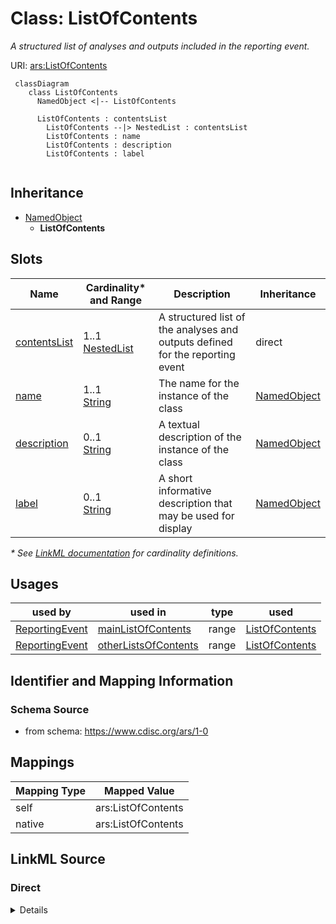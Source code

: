 # Class: ListOfContents

_A structured list of analyses and outputs included in the reporting event._




URI: [ars:ListOfContents](https://www.cdisc.org/ars/1-0/ListOfContents)




```mermaid
 classDiagram
    class ListOfContents
      NamedObject <|-- ListOfContents

      ListOfContents : contentsList
        ListOfContents --|> NestedList : contentsList
        ListOfContents : name
        ListOfContents : description
        ListOfContents : label
        
```




## Inheritance
* [NamedObject](NamedObject.md)
    * **ListOfContents**



## Slots

| Name | Cardinality* and Range | Description | Inheritance |
| ---  | --- | --- | --- |
| [contentsList](contentsList.md) | 1..1 <br/> [NestedList](NestedList.md) | A structured list of the analyses and outputs defined for the reporting event | direct |
| [name](name.md) | 1..1 <br/> [String](String.md) | The name for the instance of the class | [NamedObject](NamedObject.md) |
| [description](description.md) | 0..1 <br/> [String](String.md) | A textual description of the instance of the class | [NamedObject](NamedObject.md) |
| [label](label.md) | 0..1 <br/> [String](String.md) | A short informative description that may be used for display | [NamedObject](NamedObject.md) |

_* See [LinkML documentation](https://linkml.io/linkml/schemas/slots.html#slot-cardinality) for cardinality definitions._




## Usages

| used by | used in | type | used |
| ---  | --- | --- | --- |
| [ReportingEvent](ReportingEvent.md) | [mainListOfContents](mainListOfContents.md) | range | [ListOfContents](ListOfContents.md) |
| [ReportingEvent](ReportingEvent.md) | [otherListsOfContents](otherListsOfContents.md) | range | [ListOfContents](ListOfContents.md) |






## Identifier and Mapping Information







### Schema Source


* from schema: https://www.cdisc.org/ars/1-0





## Mappings

| Mapping Type | Mapped Value |
| ---  | ---  |
| self | ars:ListOfContents |
| native | ars:ListOfContents |





## LinkML Source

<!-- TODO: investigate https://stackoverflow.com/questions/37606292/how-to-create-tabbed-code-blocks-in-mkdocs-or-sphinx -->

### Direct

<details>
```yaml
name: ListOfContents
description: A structured list of analyses and outputs included in the reporting event.
from_schema: https://www.cdisc.org/ars/1-0
rank: 1000
is_a: NamedObject
slots:
- contentsList

```
</details>

### Induced

<details>
```yaml
name: ListOfContents
description: A structured list of analyses and outputs included in the reporting event.
from_schema: https://www.cdisc.org/ars/1-0
rank: 1000
is_a: NamedObject
attributes:
  contentsList:
    name: contentsList
    description: A structured list of the analyses and outputs defined for the reporting
      event.
    from_schema: https://www.cdisc.org/ars/1-0
    rank: 1000
    alias: contentsList
    owner: ListOfContents
    domain_of:
    - ListOfContents
    range: NestedList
    required: true
  name:
    name: name
    description: The name for the instance of the class.
    from_schema: https://www.cdisc.org/ars/1-0
    rank: 1000
    alias: name
    owner: ListOfContents
    domain_of:
    - NamedObject
    range: string
    required: true
  description:
    name: description
    description: A textual description of the instance of the class.
    from_schema: https://www.cdisc.org/ars/1-0
    rank: 1000
    alias: description
    owner: ListOfContents
    domain_of:
    - NamedObject
    - SponsorTerm
    - ReferencedOperationRelationship
    range: string
  label:
    name: label
    description: A short informative description that may be used for display.
    from_schema: https://www.cdisc.org/ars/1-0
    rank: 1000
    alias: label
    owner: ListOfContents
    domain_of:
    - NamedObject
    - AnalysisOutputCategorization
    - AnalysisOutputCategory
    - AnalysisSet
    - DataSubset
    - GroupingFactor
    - Group
    - PageRef
    range: string

```
</details>